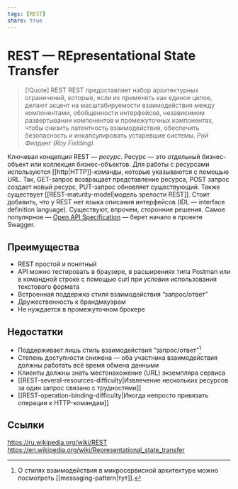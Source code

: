 ```yaml
---
tags: [REST]
share: true
---
```

# REST — REpresentational State Transfer
> [!Quote] REST
> REST предоставляет набор архитектурных ограничений, которые, если их применять как единое целое, делают акцент на масштабируемости взаимодействия между компонентами, обобщенности интерфейсов, независимом развертывании компонентов и промежуточных компонентах, чтобы снизить латентность взаимодействия, обеспечить безопасность и инкапсулировать устаревшие системы. 
> *Рой Филдинг (Roy Fielding).*

Ключевая концепция REST — *ресурс*. Ресурс — это отдельный бизнес-объект или коллекция бизнес-объектов. Для работы с ресурсами используются [[http|HTTP]]-команды, которые указываются с помощью URL. Так, GET-запрос возвращает представление ресурса, POST запрос создает новый ресурс, PUT-запрос обновляет существующий.
Также существует [[REST-maturity-model|модель зрелости REST]].
Стоит добавить, что у REST нет языка описания интерфейсов (IDL — interface definition language). Существуют, впрочем, сторонние решения. Самое популярное — [Open API Specification](https://www.openapis.org/) — берет начало в проекте Swagger.

## Преимущества
+ REST простой и понятный
+ API можно тестировать в браузере, в расширениях типа Postman или в командной строке с помощью curl при условии использования текстового формата
+ Встроенная поддержка стиля взаимодействия “запрос/ответ”
+ Дружественность к брандмауэрам
+ Не нуждается в промежуточном брокере

## Недостатки
- Поддерживает лишь стиль взаимодействия “запрос/ответ”[^1]
- Степень доступности снижена — оба участника взаимодействия должны работать всё время обмена данными
- Клиенты должны знать местонахожение (URL) экземпляра сервиса
- [[REST-several-resources-difficulty|Извлечение нескольких ресурсов за один запрос связано с трудностями]]
- [[REST-operation-binding-difficulty|Иногда непросто привязать операции к HTTP-командам]]
 
## Ссылки
https://ru.wikipedia.org/wiki/REST
https://en.wikipedia.org/wiki/Representational_state_transfer

[^1]: О стилях взаимодействия в микросервисной архитектуре можно посмотреть [[messaging-pattern|тут]].